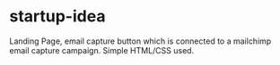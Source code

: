 # startup-idea
Landing Page, email capture button which is connected to a mailchimp email capture campaign. Simple HTML/CSS used.
